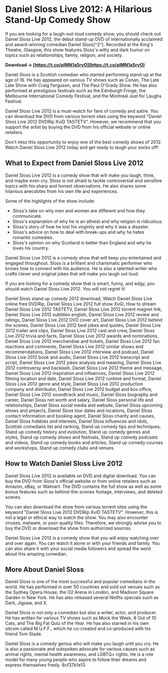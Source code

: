 
 
# Daniel Sloss Live 2012: A Hilarious Stand-Up Comedy Show
 
If you are looking for a laugh-out-loud comedy show, you should check out Daniel Sloss Live 2012, the debut stand-up DVD of internationally acclaimed and award-winning comedian Daniel Sloss[^2^]. Recorded at the King's Theatre, Glasgow, this show features Sloss's witty and dark humor on topics such as relationships, family, religion, and society.
 
**Download → [https://t.co/pIMN1a5rvO](https://t.co/pIMN1a5rvO)**


 
Daniel Sloss is a Scottish comedian who started performing stand-up at the age of 16. He has appeared on various TV shows such as Conan, The Late Late Show with Craig Ferguson, and The Paul O'Grady Show. He has also performed at prestigious festivals such as the Edinburgh Fringe, the Melbourne International Comedy Festival, and the Montreal Just for Laughs Festival.
 
Daniel Sloss Live 2012 is a must-watch for fans of comedy and satire. You can download the DVD from various torrent sites using the keyword "Daniel Sloss Live 2012 DVDRip XviD TASTETV". However, we recommend that you support the artist by buying the DVD from his official website or online retailers.
 
Don't miss this opportunity to enjoy one of the best comedy shows of 2012. Watch Daniel Sloss Live 2012 today and get ready to laugh your socks off!
  
## What to Expect from Daniel Sloss Live 2012
 
Daniel Sloss Live 2012 is a comedy show that will make you laugh, think, and maybe even cry. Sloss is not afraid to tackle controversial and sensitive topics with his sharp and honest observations. He also shares some hilarious anecdotes from his own life and experiences.
 
Some of the highlights of the show include:
 
- Sloss's take on why men and women are different and how they communicate.
- Sloss's explanation of why he is an atheist and why religion is ridiculous.
- Sloss's story of how he lost his virginity and why it was a disaster.
- Sloss's advice on how to deal with break-ups and why he hates romantic comedies.
- Sloss's opinion on why Scotland is better than England and why he loves his country.

Daniel Sloss Live 2012 is a comedy show that will keep you entertained and engaged throughout. Sloss is a brilliant and charismatic performer who knows how to connect with his audience. He is also a talented writer who crafts clever and original jokes that will make you laugh out loud.
 
If you are looking for a comedy show that is smart, funny, and edgy, you should watch Daniel Sloss Live 2012. You will not regret it!
 
Daniel Sloss stand up comedy 2012 download,  Watch Daniel Sloss Live online free DVDRip,  Daniel Sloss Live 2012 full show XviD,  How to stream Daniel Sloss Live 2012 TASTETV,  Daniel Sloss Live 2012 torrent magnet link,  Daniel Sloss Live 2012 subtitles english,  Daniel Sloss Live 2012 review and ratings,  Daniel Sloss Live 2012 DVD cover art,  Daniel Sloss Live 2012 behind the scenes,  Daniel Sloss Live 2012 best jokes and quotes,  Daniel Sloss Live 2012 trailer and clips,  Daniel Sloss Live 2012 cast and crew,  Daniel Sloss Live 2012 trivia and facts,  Daniel Sloss Live 2012 awards and nominations,  Daniel Sloss Live 2012 merchandise and tickets,  Daniel Sloss Live 2012 fan reactions and comments,  Daniel Sloss Live 2012 similar shows and recommendations,  Daniel Sloss Live 2012 interview and podcast,  Daniel Sloss Live 2012 book and audio,  Daniel Sloss Live 2012 transcript and script,  Daniel Sloss Live 2012 jokes analysis and meaning,  Daniel Sloss Live 2012 controversy and backlash,  Daniel Sloss Live 2012 theme and message,  Daniel Sloss Live 2012 inspiration and influences,  Daniel Sloss Live 2012 filming location and date,  Daniel Sloss Live 2012 runtime and format,  Daniel Sloss Live 2012 genre and style,  Daniel Sloss Live 2012 production company and distributor,  Daniel Sloss Live 2012 budget and box office,  Daniel Sloss Live 2012 soundtrack and music,  Daniel Sloss biography and career,  Daniel Sloss net worth and salary,  Daniel Sloss personal life and relationships,  Daniel Sloss social media and website,  Daniel Sloss upcoming shows and projects,  Daniel Sloss tour dates and locations,  Daniel Sloss contact information and booking agent,  Daniel Sloss charity and causes,  Daniel Sloss hobbies and interests,  Daniel Sloss influences and idols,  Scottish comedians list and ranking,  Stand up comedy tips and techniques,  Stand up comedy history and evolution,  Stand up comedy genres and styles,  Stand up comedy shows and festivals,  Stand up comedy podcasts and videos,  Stand up comedy books and articles,  Stand up comedy courses and workshops,  Stand up comedy clubs and venues
  
## How to Watch Daniel Sloss Live 2012
 
Daniel Sloss Live 2012 is available on DVD and digital download. You can buy the DVD from Sloss's official website or from online retailers such as Amazon, eBay, or Walmart. The DVD contains the full show as well as some bonus features such as behind-the-scenes footage, interviews, and deleted scenes.
 
You can also download the show from various torrent sites using the keyword "Daniel Sloss Live 2012 DVDRip XviD TASTETV". However, this is not a legal or ethical way to watch the show. You may also encounter viruses, malware, or poor quality files. Therefore, we strongly advise you to buy the DVD or download the show from authorized sources.
 
Daniel Sloss Live 2012 is a comedy show that you will enjoy watching over and over again. You can watch it alone or with your friends and family. You can also share it with your social media followers and spread the word about this amazing comedian.
  
## More About Daniel Sloss
 
Daniel Sloss is one of the most successful and popular comedians in the world. He has performed in over 50 countries and sold out venues such as the Sydney Opera House, the O2 Arena in London, and Madison Square Garden in New York. He has also released several Netflix specials such as Dark, Jigsaw, and X.
 
Daniel Sloss is not only a comedian but also a writer, actor, and producer. He has written for various TV shows such as Mock the Week, 8 Out of 10 Cats, and The Big Fat Quiz of the Year. He has also starred in his own sitcom called M.U.F.F., which he co-created and co-produced with his friend Tom Stade.
 
Daniel Sloss is a comedy genius who will make you laugh until you cry. He is also a passionate and outspoken advocate for various causes such as animal rights, mental health awareness, and LGBTQ+ rights. He is a role model for many young people who aspire to follow their dreams and express themselves freely.
 8cf37b1e13
 
